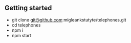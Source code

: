 ## Getting started

- git clone git@github.com:migleankstutyte/telephones.git
- cd telephones
- npm i
- npm start

